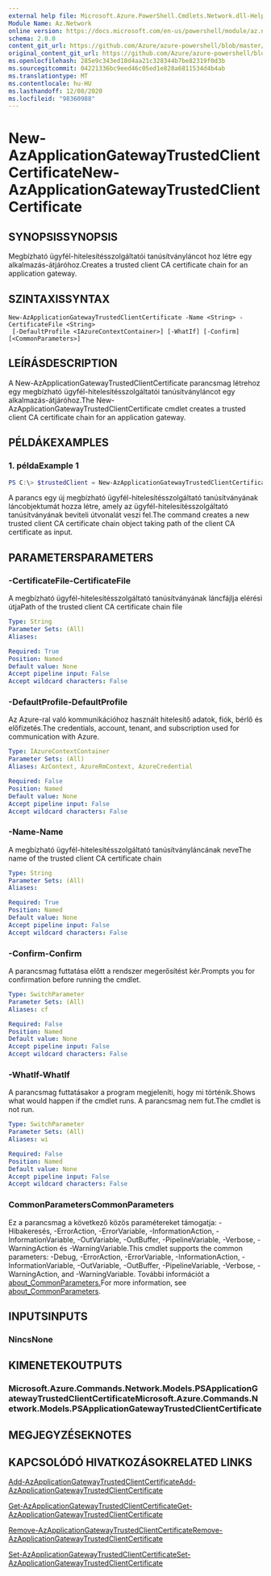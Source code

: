 ```yaml
---
external help file: Microsoft.Azure.PowerShell.Cmdlets.Network.dll-Help.xml
Module Name: Az.Network
online version: https://docs.microsoft.com/en-us/powershell/module/az.network/new-azapplicationgatewaytrustedclientcertificate
schema: 2.0.0
content_git_url: https://github.com/Azure/azure-powershell/blob/master/src/Network/Network/help/New-AzApplicationGatewayTrustedClientCertificate.md
original_content_git_url: https://github.com/Azure/azure-powershell/blob/master/src/Network/Network/help/New-AzApplicationGatewayTrustedClientCertificate.md
ms.openlocfilehash: 285e9c343ed18d4aa21c328344b7be82319f0d3b
ms.sourcegitcommit: 04221336bc9eed46c05ed1e828a6811534d4b4ab
ms.translationtype: MT
ms.contentlocale: hu-HU
ms.lasthandoff: 12/08/2020
ms.locfileid: "98360988"
---
```

# <span data-ttu-id="cbb21-101">New-AzApplicationGatewayTrustedClientCertificate</span><span class="sxs-lookup"><span data-stu-id="cbb21-101">New-AzApplicationGatewayTrustedClientCertificate</span></span>

## <span data-ttu-id="cbb21-102">SYNOPSIS</span><span class="sxs-lookup"><span data-stu-id="cbb21-102">SYNOPSIS</span></span>
<span data-ttu-id="cbb21-103">Megbízható ügyfél-hitelesítésszolgáltatói tanúsítványláncot hoz létre egy alkalmazás-átjáróhoz.</span><span class="sxs-lookup"><span data-stu-id="cbb21-103">Creates a trusted client CA certificate chain for an application gateway.</span></span>

## <span data-ttu-id="cbb21-104">SZINTAXIS</span><span class="sxs-lookup"><span data-stu-id="cbb21-104">SYNTAX</span></span>

```
New-AzApplicationGatewayTrustedClientCertificate -Name <String> -CertificateFile <String>
 [-DefaultProfile <IAzureContextContainer>] [-WhatIf] [-Confirm] [<CommonParameters>]
```

## <span data-ttu-id="cbb21-105">LEÍRÁS</span><span class="sxs-lookup"><span data-stu-id="cbb21-105">DESCRIPTION</span></span>
<span data-ttu-id="cbb21-106">A New-AzApplicationGatewayTrustedClientCertificate parancsmag létrehoz egy megbízható ügyfél-hitelesítésszolgáltatói tanúsítványláncot egy alkalmazás-átjáróhoz.</span><span class="sxs-lookup"><span data-stu-id="cbb21-106">The New-AzApplicationGatewayTrustedClientCertificate cmdlet creates a trusted client CA certificate chain for an application gateway.</span></span>

## <span data-ttu-id="cbb21-107">PÉLDÁK</span><span class="sxs-lookup"><span data-stu-id="cbb21-107">EXAMPLES</span></span>

### <span data-ttu-id="cbb21-108">1. példa</span><span class="sxs-lookup"><span data-stu-id="cbb21-108">Example 1</span></span>
```powershell
PS C:\> $trustedClient = New-AzApplicationGatewayTrustedClientCertificate -Name "ClientCert" -CertificateFile "C:\clientCAChain.cer"
```
<span data-ttu-id="cbb21-109">A parancs egy új megbízható ügyfél-hitelesítésszolgáltató tanúsítványának láncobjektumát hozza létre, amely az ügyfél-hitelesítésszolgáltató tanúsítványának beviteli útvonalát veszi fel.</span><span class="sxs-lookup"><span data-stu-id="cbb21-109">The command creates a new trusted client CA certificate chain object taking path of the client CA certificate as input.</span></span>

## <span data-ttu-id="cbb21-110">PARAMETERS</span><span class="sxs-lookup"><span data-stu-id="cbb21-110">PARAMETERS</span></span>

### <span data-ttu-id="cbb21-111">-CertificateFile</span><span class="sxs-lookup"><span data-stu-id="cbb21-111">-CertificateFile</span></span>
<span data-ttu-id="cbb21-112">A megbízható ügyfél-hitelesítésszolgáltató tanúsítványának láncfájlja elérési útja</span><span class="sxs-lookup"><span data-stu-id="cbb21-112">Path of the trusted client CA certificate chain file</span></span>

```yaml
Type: String
Parameter Sets: (All)
Aliases:

Required: True
Position: Named
Default value: None
Accept pipeline input: False
Accept wildcard characters: False
```

### <span data-ttu-id="cbb21-113">-DefaultProfile</span><span class="sxs-lookup"><span data-stu-id="cbb21-113">-DefaultProfile</span></span>
<span data-ttu-id="cbb21-114">Az Azure-ral való kommunikációhoz használt hitelesítő adatok, fiók, bérlő és előfizetés.</span><span class="sxs-lookup"><span data-stu-id="cbb21-114">The credentials, account, tenant, and subscription used for communication with Azure.</span></span>

```yaml
Type: IAzureContextContainer
Parameter Sets: (All)
Aliases: AzContext, AzureRmContext, AzureCredential

Required: False
Position: Named
Default value: None
Accept pipeline input: False
Accept wildcard characters: False
```

### <span data-ttu-id="cbb21-115">-Name</span><span class="sxs-lookup"><span data-stu-id="cbb21-115">-Name</span></span>
<span data-ttu-id="cbb21-116">A megbízható ügyfél-hitelesítésszolgáltató tanúsítványláncának neve</span><span class="sxs-lookup"><span data-stu-id="cbb21-116">The name of the trusted client CA certificate chain</span></span>

```yaml
Type: String
Parameter Sets: (All)
Aliases:

Required: True
Position: Named
Default value: None
Accept pipeline input: False
Accept wildcard characters: False
```

### <span data-ttu-id="cbb21-117">-Confirm</span><span class="sxs-lookup"><span data-stu-id="cbb21-117">-Confirm</span></span>
<span data-ttu-id="cbb21-118">A parancsmag futtatása előtt a rendszer megerősítést kér.</span><span class="sxs-lookup"><span data-stu-id="cbb21-118">Prompts you for confirmation before running the cmdlet.</span></span>

```yaml
Type: SwitchParameter
Parameter Sets: (All)
Aliases: cf

Required: False
Position: Named
Default value: None
Accept pipeline input: False
Accept wildcard characters: False
```

### <span data-ttu-id="cbb21-119">-WhatIf</span><span class="sxs-lookup"><span data-stu-id="cbb21-119">-WhatIf</span></span>
<span data-ttu-id="cbb21-120">A parancsmag futtatásakor a program megjeleníti, hogy mi történik.</span><span class="sxs-lookup"><span data-stu-id="cbb21-120">Shows what would happen if the cmdlet runs.</span></span>
<span data-ttu-id="cbb21-121">A parancsmag nem fut.</span><span class="sxs-lookup"><span data-stu-id="cbb21-121">The cmdlet is not run.</span></span>

```yaml
Type: SwitchParameter
Parameter Sets: (All)
Aliases: wi

Required: False
Position: Named
Default value: None
Accept pipeline input: False
Accept wildcard characters: False
```

### <span data-ttu-id="cbb21-122">CommonParameters</span><span class="sxs-lookup"><span data-stu-id="cbb21-122">CommonParameters</span></span>
<span data-ttu-id="cbb21-123">Ez a parancsmag a következő közös paramétereket támogatja: -Hibakeresés, -ErrorAction, -ErrorVariable, -InformationAction, -InformationVariable, -OutVariable, -OutBuffer, -PipelineVariable, -Verbose, -WarningAction és -WarningVariable.</span><span class="sxs-lookup"><span data-stu-id="cbb21-123">This cmdlet supports the common parameters: -Debug, -ErrorAction, -ErrorVariable, -InformationAction, -InformationVariable, -OutVariable, -OutBuffer, -PipelineVariable, -Verbose, -WarningAction, and -WarningVariable.</span></span> <span data-ttu-id="cbb21-124">További információt a [about_CommonParameters.](http://go.microsoft.com/fwlink/?LinkID=113216)</span><span class="sxs-lookup"><span data-stu-id="cbb21-124">For more information, see [about_CommonParameters](http://go.microsoft.com/fwlink/?LinkID=113216).</span></span>

## <span data-ttu-id="cbb21-125">INPUTS</span><span class="sxs-lookup"><span data-stu-id="cbb21-125">INPUTS</span></span>

### <span data-ttu-id="cbb21-126">Nincs</span><span class="sxs-lookup"><span data-stu-id="cbb21-126">None</span></span>

## <span data-ttu-id="cbb21-127">KIMENETEK</span><span class="sxs-lookup"><span data-stu-id="cbb21-127">OUTPUTS</span></span>

### <span data-ttu-id="cbb21-128">Microsoft.Azure.Commands.Network.Models.PSApplicationGatewayTrustedClientCertificate</span><span class="sxs-lookup"><span data-stu-id="cbb21-128">Microsoft.Azure.Commands.Network.Models.PSApplicationGatewayTrustedClientCertificate</span></span>

## <span data-ttu-id="cbb21-129">MEGJEGYZÉSEK</span><span class="sxs-lookup"><span data-stu-id="cbb21-129">NOTES</span></span>

## <span data-ttu-id="cbb21-130">KAPCSOLÓDÓ HIVATKOZÁSOK</span><span class="sxs-lookup"><span data-stu-id="cbb21-130">RELATED LINKS</span></span>

[<span data-ttu-id="cbb21-131">Add-AzApplicationGatewayTrustedClientCertificate</span><span class="sxs-lookup"><span data-stu-id="cbb21-131">Add-AzApplicationGatewayTrustedClientCertificate</span></span>](./Add-AzApplicationGatewayTrustedClientCertificate.md)

[<span data-ttu-id="cbb21-132">Get-AzApplicationGatewayTrustedClientCertificate</span><span class="sxs-lookup"><span data-stu-id="cbb21-132">Get-AzApplicationGatewayTrustedClientCertificate</span></span>](./Get-AzApplicationGatewayTrustedClientCertificate.md)

[<span data-ttu-id="cbb21-133">Remove-AzApplicationGatewayTrustedClientCertificate</span><span class="sxs-lookup"><span data-stu-id="cbb21-133">Remove-AzApplicationGatewayTrustedClientCertificate</span></span>](./Remove-AzApplicationGatewayTrustedClientCertificate.md)

[<span data-ttu-id="cbb21-134">Set-AzApplicationGatewayTrustedClientCertificate</span><span class="sxs-lookup"><span data-stu-id="cbb21-134">Set-AzApplicationGatewayTrustedClientCertificate</span></span>](./Set-AzApplicationGatewayTrustedClientCertificate.md)